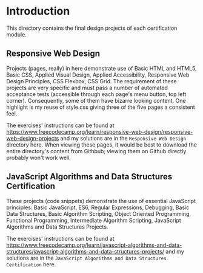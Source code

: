 # Introduction

This directory contains the final design projects of each certification module.

## Responsive Web Design

Projects (pages, really) in here demonstrate use of Basic HTML and HTML5, Basic CSS, Applied Visual Design, Applied Accessibility, Responsive Web Design Principles, CSS Flexbox, CSS Grid. The requirement of these projects are very specific and must pass a number of automated acceptance tests (accessible through each page's menu button, top left corner). Consequently, some of them have bizarre looking content. One highlight is my reuse of style.css giving three of the five pages a consistent feel. 

The exercises' instructions can be found at https://www.freecodecamp.org/learn/responsive-web-design/responsive-web-design-projects and my solutions are in the `Responsive Web Design` directory here. When viewing these pages, it would be best to download the entire directory's content from Githbub; viewing them on Github directly probably won't work well.

## JavaScript Algorithms and Data Structures Certification

These projects (code snippets) demonstrate the use of essential JavaScript principles: Basic JavaScript, ES6, Regular Expressions, Debugging, Basic Data Structures, Basic Algorithm Scripting, Object Oriented Programming, Functional Programming, Intermediate Algorithm Scripting, JavaScript Algorithms and Data Structures Projects. 

The exercises' instructions can be found at https://www.freecodecamp.org/learn/javascript-algorithms-and-data-structures/javascript-algorithms-and-data-structures-projects/ and my solutions are in the `JavaScript Algorithms and Data Structures Certification` here.